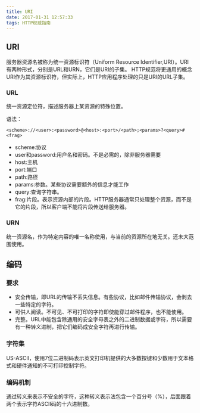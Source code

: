 ```yaml
---
title: URI
date: 2017-01-31 12:57:33
tags: HTTP权威指南
---
```

## URI
服务器资源名被称为统一资源标识符（Uniform Resource Identifier,URI）。URI有两种形式，分别是URL和URN，它们是URI的子集。
HTTP规范将更通用的概念URI作为其资源标识符，但实际上，HTTP应用程序处理的只是URI的URL子集。

### URL
统一资源定位符，描述服务器上某资源的特殊位置。

语法：

```
<scheme>://<user>:<password>@<host>:<port>/<path>;<params>?<query>#<frag>
```

+ scheme:协议
+ user和password:用户名和密码。不是必需的，除非服务器需要
+ host:主机
+ port:端口
+ path:路径
+ params:参数。某些协议需要额外的信息才能工作
+ query:查询字符串。
+ frag:片段。表示资源内部的片段。HTTP服务器通常只处理整个资源，而不是它的片段，所以客户端不能将片段传送给服务器。


### URN
统一资源名，作为特定内容的唯一名称使用，与当前的资源所在地无关。还未大范围使用。

## 编码
### 要求
+ 安全传输，即URL的传输不丢失信息。有些协议，比如邮件传输协议，会剥去一些特定的字符。
+ 可供人阅读。不可见、不可打印的字符即使能穿过邮件程序，也不能使用。
+ 完整。URL中能包含除通用的安全字母表之外的二进制数据或字符，所以需要有一种转义进制，把它们编码成安全字符再进行传输。

### 字符集
US-ASCII，使用7位二进制码表示英文打印机提供的大多数按键和少数用于文本格式和硬件通知的不可打印控制字符。

### 编码机制
通过转义来表示不安全的字符，这种转义表示法包含一个百分号（%），后面跟着两个表示字符ASCII码的十六进制数。